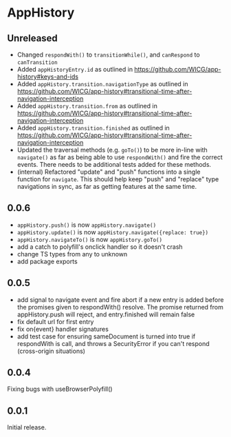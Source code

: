 # AppHistory

## Unreleased

- Changed `respondWith()` to `transitionWhile()`, and `canRespond` to `canTransition`
- Added `appHistoryEntry.id` as outlined in https://github.com/WICG/app-history#keys-and-ids
- Added `appHistory.transition.navigationType` as outlined in https://github.com/WICG/app-history#transitional-time-after-navigation-interception
- Added `appHistory.transition.from` as outlined in https://github.com/WICG/app-history#transitional-time-after-navigation-interception
- Added `appHistory.transition.finished` as outlined in https://github.com/WICG/app-history#transitional-time-after-navigation-interception
- Updated the traversal methods (e.g. `goTo()`) to be more in-line with `navigate()` as far as being able to use `respondWith()` and fire the correct events. There needs to be additional tests added for these methods.
- (internal) Refactored "update" and "push" functions into a single function for `navigate`. This should help keep "push" and "replace" type navigations in sync, as far as getting features at the same time.

## 0.0.6

- `appHistory.push()` is now `appHistory.navigate()`
- `appHistory.update()` is now `appHistory.navigate({replace: true})`
- `appHistory.navigateTo()` is now `appHistory.goTo()`
- add a catch to polyfill's onclick handler so it doesn't crash
- change TS types from any to unknown
- add package exports

## 0.0.5

- add signal to navigate event and fire abort if a new entry is added before the promises given to respondWith() resolve. The promise returned from appHistory.push will reject, and entry.finished will remain false
- fix default url for first entry
- fix on{event} handler signatures
- add test case for ensuring sameDocument is turned into true if respondWith is call, and throws a SecurityError if you can't respond (cross-origin situations)

## 0.0.4

Fixing bugs with useBrowserPolyfill()

## 0.0.1

Initial release.
